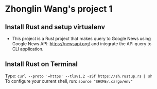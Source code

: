 # Zhonglin Wang's project 1


## Install Rust and setup virtualenv

* This project is a Rust project that makes query to Google News using Google News API: https://newsapi.org/ and integrate the API query to CLI application. 

## Install Rust on Terminal
Type: `curl --proto '=https' --tlsv1.2 -sSf https://sh.rustup.rs | sh`
To configure your current shell, run: `source "$HOME/.cargo/env"`
